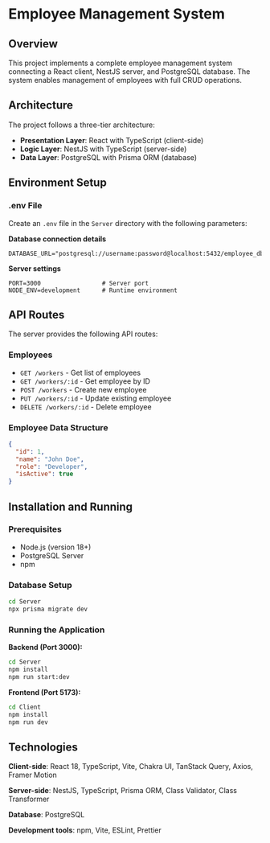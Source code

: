 # Employee Management System

## Overview
This project implements a complete employee management system connecting a React client, NestJS server, and PostgreSQL database. The system enables management of employees with full CRUD operations.

## Architecture
The project follows a three-tier architecture:

- **Presentation Layer**: React with TypeScript (client-side)
- **Logic Layer**: NestJS with TypeScript (server-side)
- **Data Layer**: PostgreSQL with Prisma ORM (database)

## Environment Setup

### .env File
Create an `.env` file in the `Server` directory with the following parameters:

**Database connection details**
```env
DATABASE_URL="postgresql://username:password@localhost:5432/employee_db"
```

**Server settings**
```env
PORT=3000                 # Server port
NODE_ENV=development      # Runtime environment
```

## API Routes
The server provides the following API routes:

### Employees
- `GET /workers` - Get list of employees
- `GET /workers/:id` - Get employee by ID
- `POST /workers` - Create new employee
- `PUT /workers/:id` - Update existing employee
- `DELETE /workers/:id` - Delete employee

### Employee Data Structure
```json
{
  "id": 1,
  "name": "John Doe",
  "role": "Developer",
  "isActive": true
}
```

## Installation and Running

### Prerequisites
- Node.js (version 18+)
- PostgreSQL Server
- npm

### Database Setup
```bash
cd Server
npx prisma migrate dev
```

### Running the Application

**Backend (Port 3000):**
```bash
cd Server
npm install
npm run start:dev
```

**Frontend (Port 5173):**
```bash
cd Client
npm install
npm run dev
```

## Technologies

**Client-side**: React 18, TypeScript, Vite, Chakra UI, TanStack Query, Axios, Framer Motion

**Server-side**: NestJS, TypeScript, Prisma ORM, Class Validator, Class Transformer

**Database**: PostgreSQL

**Development tools**: npm, Vite, ESLint, Prettier
